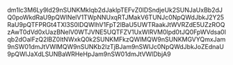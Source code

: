 dm1lc3M6Ly9ld29nSUNKMklqb2dJaklpTEFvZ0lDSndjeUk2SUNJaUxBb2dJQ0poWkdRaU9pQWlNelV1TWpNNUxqRTJMakV6TUNJc0NpQWdJbkJ2Y25RaU9pQTFPRGt4TXl3S0lDQWlhV1FpT2lBaU5UWTRaakJtWVRZdE5UZzROQzAwT0dVd0xUazBNelV0WTJVNE5UQTFZV1UxWlRVM0lpd0tJQ0FpWVdsa0lqb2dOalFzQ2lBZ0ltNWxkQ0k2SUNKMFkzQWlMQW9nSUNKMGVYQmxJam9nSW01dmJtVWlMQW9nSUNKb2IzTjBJam9nSWlJc0NpQWdJbkJoZEdnaU9pQWlJaXdLSUNBaWRHeHpJam9nSW01dmJtVWlDbjA9